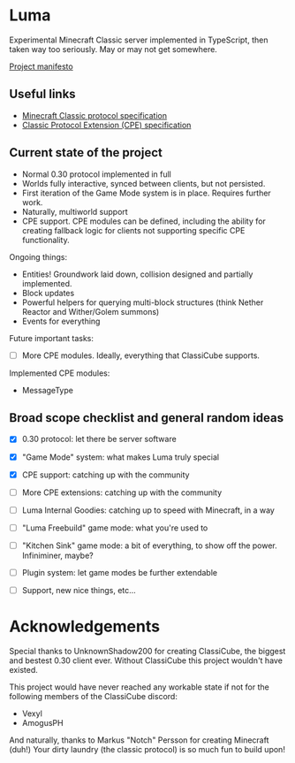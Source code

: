 # Luma
Experimental Minecraft Classic server implemented in TypeScript, then taken way too seriously. May or may not get somewhere.

[Project manifesto](MANIFESTO.md)

## Useful links

- [Minecraft Classic protocol specification](https://minecraft.wiki/w/Classic_server_protocol)
- [Classic Protocol Extension (CPE) specification](https://minecraft.wiki/w/Minecraft_Wiki:Projects/wiki.vg_merge/Classic_Protocol_Extension)

## Current state of the project
- Normal 0.30 protocol implemented in full
- Worlds fully interactive, synced between clients, but not persisted.
- First iteration of the Game Mode system is in place. Requires further work.
- Naturally, multiworld support
- CPE support. CPE modules can be defined, including the ability for creating fallback logic for clients not supporting specific CPE functionality.

Ongoing things:
- Entities! Groundwork laid down, collision designed and partially implemented.
- Block updates
- Powerful helpers for querying multi-block structures (think Nether Reactor and Wither/Golem summons)
- Events for everything

Future important tasks:
- [ ] More CPE modules. Ideally, everything that ClassiCube supports.

Implemented CPE modules:
- MessageType

## Broad scope checklist and general random ideas
- [x] 0.30 protocol: let there be server software
- [x] "Game Mode" system: what makes Luma truly special
- [x] CPE support: catching up with the community
- [ ] More CPE extensions: catching up with the community
- [ ] Luma Internal Goodies: catching up to speed with Minecraft, in a way
- [ ] "Luma Freebuild" game mode: what you're used to
- [ ] "Kitchen Sink" game mode: a bit of everything, to show off the power. Infiniminer, maybe?
- [ ] Plugin system: let game modes be further extendable
- [ ] Support, new nice things, etc...


# Acknowledgements
Special thanks to UnknownShadow200 for creating ClassiCube, the biggest and bestest 0.30 client ever. Without ClassiCube this project wouldn't have existed.

This project would have never reached any workable state if not for the following members of the ClassiCube discord:
- Vexyl
- AmogusPH

And naturally, thanks to Markus "Notch" Persson for creating Minecraft (duh!)
Your dirty laundry (the classic protocol) is so much fun to build upon!
